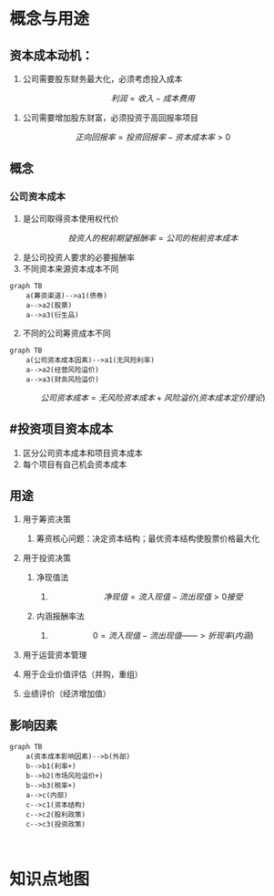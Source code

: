 # 概念与用途

## 资本成本动机：

1. 公司需要股东财务最大化，必须考虑投入成本

$$
利润 = 收入 - 成本费用
$$

1. 公司需要增加股东财富，必须投资于高回报率项目

$$
正向回报率 = 投资回报率 - 资本成本率 > 0
$$

## 概念

### 公司资本成本

1. 是公司取得资本使用权代价

$$
投资人的税前期望报酬率 = 公司的税前资本成本
$$

2. 是公司投资人要求的必要报酬率
3. 不同资本来源资本成本不同

```mermaid
graph TB
	a(筹资渠道)-->a1(债券)
	a-->a2(股票)
	a-->a3(衍生品)
```

2. 不同的公司筹资成本不同

```mermaid
graph TB
	a(公司资本成本因素)-->a1(无风险利率)
	a-->a2(经营风险溢价)
	a-->a3(财务风险溢价)
```

$$
公司资本成本 = 无风险资本成本 + 风险溢价       (资本成本定价理论)
$$

## #投资项目资本成本

1. 区分公司资本成本和项目资本成本
2. 每个项目有自己机会资本成本

## 用途

1. 用于筹资决策

   1. 筹资核心问题：决定资本结构；最优资本结构使股票价格最大化

2. 用于投资决策

   1. 净现值法

      1. $$
         净现值 = 流入现值 - 流出现值 >0 接受
         $$



   2. 内涵报酬率法

      1. $$
         0 =流入现值 - 流出现值——>折现率(内涵)
         $$

3. 用于运营资本管理

4. 用于企业价值评估（并购，重组）

5. 业绩评价（经济增加值）

## 影响因素

```mermaid
graph TB
	a(资本成本影响因素)-->b(外部)
	b-->b1(利率+)
	b-->b2(市场风险溢价+)
	b-->b3(税率+)
	a-->c(内部)
	c-->c1(资本结构)
	c-->c2(股利政策)
	c-->c3(投资政策)
	
	
```

# 知识点地图

